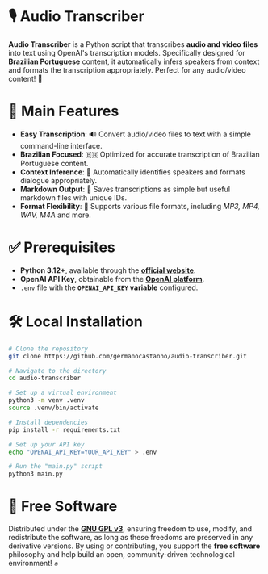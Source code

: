 # 🎙️ Audio Transcriber

**Audio Transcriber** is a Python script that transcribes **audio and video files** into text using OpenAI's transcription models. Specifically designed for **Brazilian Portuguese** content, it automatically infers speakers from context and formats the transcription appropriately. Perfect for any audio/video content! 📄

# 🚀 Main Features

- **Easy Transcription**: 🔊 Convert audio/video files to text with a simple command-line interface.
- **Brazilian Focused**: 🇧🇷 Optimized for accurate transcription of Brazilian Portuguese content.
- **Context Inference**: 👥 Automatically identifies speakers and formats dialogue appropriately.
- **Markdown Output**: 📝 Saves transcriptions as simple but useful markdown files with unique IDs.
- **Format Flexibility**: 🎥 Supports various file formats, including _MP3, MP4, WAV, M4A_ and more.

# ✅ Prerequisites

- **Python 3.12+**, available through the [**official website**](https://www.python.org/downloads/).
- **OpenAI API Key**, obtainable from the [**OpenAI platform**](https://platform.openai.com/login).
- `.env` file with the **`OPENAI_API_KEY` variable** configured.

# 🛠️ Local Installation

```bash
# Clone the repository
git clone https://github.com/germanocastanho/audio-transcriber.git

# Navigate to the directory
cd audio-transcriber

# Set up a virtual environment
python3 -m venv .venv
source .venv/bin/activate

# Install dependencies
pip install -r requirements.txt

# Set up your API key
echo "OPENAI_API_KEY=YOUR_API_KEY" > .env

# Run the "main.py" script
python3 main.py
```

# 📜 Free Software

Distributed under the [**GNU GPL v3**](LICENSE), ensuring freedom to use, modify, and redistribute the software, as long as these freedoms are preserved in any derivative versions. By using or contributing, you support the **free software** philosophy and help build an open, community-driven technological environment! ✊

